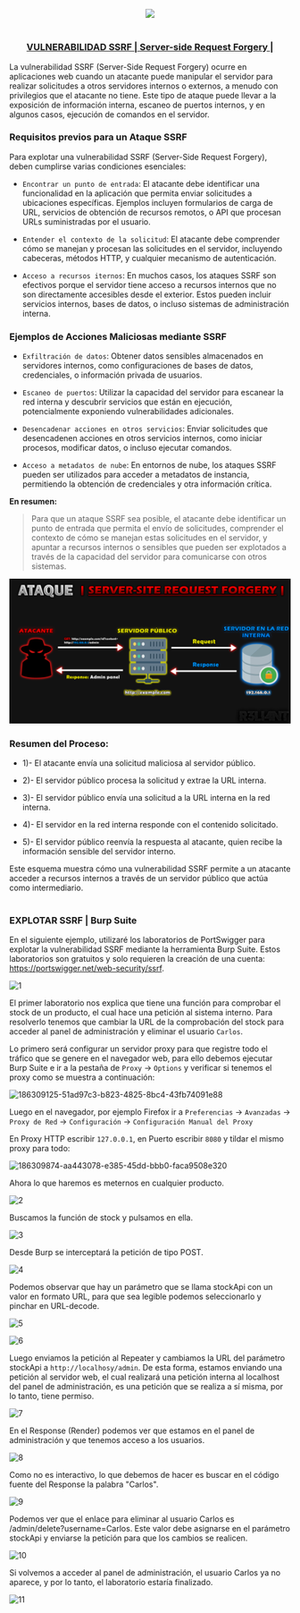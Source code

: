 <p align="center">
  <a href="https://github.com/DenverCoder1/readme-typing-svg"><img src="https://readme-typing-svg.herokuapp.com?font=Fira+Code&pause=1000&color=D1F700&width=400&lines=Explotar+vulnerabilidad+SSRF"></a>
</p>

<h1 align="center"></h1>

<h3 align="center"><ins>VULNERABILIDAD SSRF | Server-side Request Forgery  |</ins></h3>

La vulnerabilidad SSRF (Server-Side Request Forgery) ocurre en aplicaciones web cuando un atacante puede manipular el servidor para realizar solicitudes a otros servidores internos o externos, a menudo con privilegios que el atacante no tiene. Este tipo de ataque puede llevar a la exposición de información interna, escaneo de puertos internos, y en algunos casos, ejecución de comandos en el servidor.

### Requisitos previos para un Ataque SSRF
Para explotar una vulnerabilidad SSRF (Server-Side Request Forgery), deben cumplirse varias condiciones esenciales:

- `Encontrar un punto de entrada`: El atacante debe identificar una funcionalidad en la aplicación que permita enviar solicitudes a ubicaciones específicas. Ejemplos incluyen formularios de carga de URL, servicios de obtención de recursos remotos, o API que procesan URLs suministradas por el usuario.

- `Entender el contexto de la solicitud`: El atacante debe comprender cómo se manejan y procesan las solicitudes en el servidor, incluyendo cabeceras, métodos HTTP, y cualquier mecanismo de autenticación.

- `Acceso a recursos iternos`: En muchos casos, los ataques SSRF son efectivos porque el servidor tiene acceso a recursos internos que no son directamente accesibles desde el exterior. Estos pueden incluir servicios internos, bases de datos, o incluso sistemas de administración interna.

### Ejemplos de Acciones Maliciosas mediante SSRF

- `Exfiltración de datos`: Obtener datos sensibles almacenados en servidores internos, como configuraciones de bases de datos, credenciales, o información privada de usuarios.

- `Escaneo de puertos`: Utilizar la capacidad del servidor para escanear la red interna y descubrir servicios que están en ejecución, potencialmente exponiendo vulnerabilidades adicionales.

- `Desencadenar acciones en otros servicios`: Enviar solicitudes que desencadenen acciones en otros servicios internos, como iniciar procesos, modificar datos, o incluso ejecutar comandos.

- `Acceso a metadatos de nube`: En entornos de nube, los ataques SSRF pueden ser utilizados para acceder a metadatos de instancia, permitiendo la obtención de credenciales y otra información crítica.

**En resumen:**

> Para que un ataque SSRF sea posible, el atacante debe identificar un punto de entrada que permita el envío de solicitudes, comprender el contexto de cómo se manejan estas solicitudes en el servidor, y apuntar a recursos internos o sensibles que pueden ser explotados a través de la capacidad del servidor para comunicarse con otros sistemas.

<p align="center">
  <img src="https://github.com/R3LI4NT/articulos/blob/main/Pentesting/WEB/img/ataqueSSRF.png">
</p>

### Resumen del Proceso:

- 1)- El atacante envía una solicitud maliciosa al servidor público.
  
- 2)- El servidor público procesa la solicitud y extrae la URL interna.
  
- 3)- El servidor público envía una solicitud a la URL interna en la red interna.
  
- 4)- El servidor en la red interna responde con el contenido solicitado.
  
- 5)- El servidor público reenvía la respuesta al atacante, quien recibe la información sensible del servidor interno.

Este esquema muestra cómo una vulnerabilidad SSRF permite a un atacante acceder a recursos internos a través de un servidor público que actúa como intermediario.


<h1 align="center"></h1>

### EXPLOTAR SSRF | Burp Suite

En el siguiente ejemplo, utilizaré los laboratorios de PortSwigger para explotar la vulnerabilidad SSRF mediante la herramienta Burp Suite. Estos laboratorios son gratuitos y solo requieren la creación de una cuenta: https://portswigger.net/web-security/ssrf.

![1](https://github.com/user-attachments/assets/6fc35338-b605-4b1a-9a94-659b7f4d1a57)

El primer laboratorio nos explica que tiene una función para comprobar el stock de un producto, el cual hace una petición al sistema interno. Para resolverlo tenemos que cambiar la URL de la comprobación del stock para acceder al panel de administración y eliminar el usuario `Carlos`.

Lo primero será configurar un servidor proxy para que registre todo el tráfico que se genere en el navegador web, para ello debemos ejecutar Burp Suite e ir a la pestaña de `Proxy` -> `Options` y verificar si tenemos el proxy como se muestra a continuación:

![186309125-51ad97c3-b823-4825-8bc4-43fb74091e88](https://github.com/user-attachments/assets/b2815890-a475-45db-91fe-2a91aa1bea50)

Luego en el navegador, por ejemplo Firefox ir a `Preferencias` -> `Avanzadas` -> `Proxy de Red` -> `Configuración` -> `Configuración Manual del Proxy`

En Proxy HTTP escribir `127.0.0.1`, en Puerto escribir `8080` y tildar el mismo proxy para todo:

![186309874-aa443078-e385-45dd-bbb0-faca9508e320](https://github.com/user-attachments/assets/6bff1037-47f8-4d6b-86a8-f41743fb2370)

Ahora lo que haremos es meternos en cualquier producto.

![2](https://github.com/user-attachments/assets/1ab0b753-0938-4fb9-b34c-6baf771465d1)

Buscamos la función de stock y pulsamos en ella.

![3](https://github.com/user-attachments/assets/9d127d7a-66f7-4c8e-ad21-c2dab40f44dd)

Desde Burp se interceptará la petición de tipo POST.

![4](https://github.com/user-attachments/assets/28b89d89-d9f4-4386-93cb-df51e854ccac)

Podemos observar que hay un parámetro que se llama stockApi con un valor en formato URL, para que sea legible podemos seleccionarlo y pinchar en URL-decode.

![5](https://github.com/user-attachments/assets/9f1811f0-8422-4c85-9b9c-de17e9352fd7)

![6](https://github.com/user-attachments/assets/b896e023-4080-4834-b953-c787a75d028b)

Luego enviamos la petición al Repeater y cambiamos la URL del parámetro stockApi a `http://localhosy/admin`. De esta forma, estamos enviando una petición al servidor web, el cual realizará una petición interna al localhost del panel de administración, es una petición que se realiza a sí misma, por lo tanto, tiene permiso.

![7](https://github.com/user-attachments/assets/2b0039de-8220-4f00-85f0-e8d18a5be85d)

En el Response (Render) podemos ver que estamos en el panel de administración y que tenemos acceso a los usuarios.

![8](https://github.com/user-attachments/assets/c44cbad3-58e1-4ab0-a846-53d0b1a59c81)

Como no es interactivo, lo que debemos de hacer es buscar en el código fuente del Response la palabra "Carlos".

![9](https://github.com/user-attachments/assets/51cdb0b8-33f1-4406-bc72-d7875cb4421a)

Podemos ver que el enlace para eliminar al usuario Carlos es /admin/delete?username=Carlos. Este valor debe asignarse en el parámetro stockApi y enviarse la petición para que los cambios se realicen.

![10](https://github.com/user-attachments/assets/3ea7322d-a76f-47b6-ab51-32f09ae87c5d)

Si volvemos a acceder al panel de administración, el usuario Carlos ya no aparece, y por lo tanto, el laboratorio estaría finalizado.

![11](https://github.com/user-attachments/assets/f6d0825c-cc26-4222-a327-a4d79054a091)
